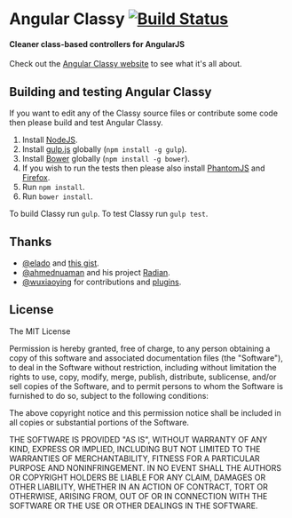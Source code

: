 # Angular Classy [![Build Status](https://travis-ci.org/davej/angular-classy.png)](https://travis-ci.org/davej/angular-classy)

#### Cleaner class-based controllers for AngularJS

Check out the [Angular Classy website](http://davej.github.io/angular-classy/) to see what it's all about.

## Building and testing Angular Classy

If you want to edit any of the Classy source files or contribute some code then please build and test Angular Classy.

1. Install [NodeJS](http://nodejs.org/).
2. Install [gulp.js](http://gulpjs.com/) globally (`npm install -g gulp`).
3. Install [Bower](http://bower.io/) globally (`npm install -g bower`).
4. If you wish to run the tests then please also install [PhantomJS](http://phantomjs.org/) and [Firefox](https://www.mozilla.org/en-US/firefox/new/).
5. Run `npm install`.
6. Run `bower install`.

To build Classy run `gulp`. To test Classy run `gulp test`.

## Thanks

* [@elado](https://github.com/elado) and [this gist](https://gist.github.com/elado/8138516).
* [@ahmednuaman](https://github.com/ahmednuaman) and his project [Radian](https://github.com/ahmednuaman/radian).
* [@wuxiaoying](https://github.com/wuxiaoying) for contributions and [plugins](http://bower.io/search/?q=owner:wuxiaoying%20classy).

## License

The MIT License

Permission is hereby granted, free of charge, to any person obtaining a copy
of this software and associated documentation files (the "Software"), to deal
in the Software without restriction, including without limitation the rights
to use, copy, modify, merge, publish, distribute, sublicense, and/or sell
copies of the Software, and to permit persons to whom the Software is
furnished to do so, subject to the following conditions:

The above copyright notice and this permission notice shall be included in
all copies or substantial portions of the Software.

THE SOFTWARE IS PROVIDED "AS IS", WITHOUT WARRANTY OF ANY KIND, EXPRESS OR
IMPLIED, INCLUDING BUT NOT LIMITED TO THE WARRANTIES OF MERCHANTABILITY,
FITNESS FOR A PARTICULAR PURPOSE AND NONINFRINGEMENT. IN NO EVENT SHALL THE
AUTHORS OR COPYRIGHT HOLDERS BE LIABLE FOR ANY CLAIM, DAMAGES OR OTHER
LIABILITY, WHETHER IN AN ACTION OF CONTRACT, TORT OR OTHERWISE, ARISING FROM,
OUT OF OR IN CONNECTION WITH THE SOFTWARE OR THE USE OR OTHER DEALINGS IN
THE SOFTWARE.